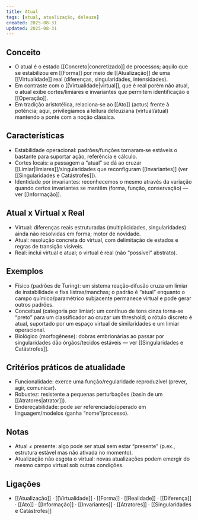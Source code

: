 ```yaml
---
title: Atual
tags: [atual, atualização, deleuze]
created: 2025-08-31
updated: 2025-08-31
---
```


## Conceito
- O atual é o estado [[Concreto|concretizado]] de processos; aquilo que se estabilizou em [[Forma]] por meio de [[Atualização]] de uma [[Virtualidade]] real (diferenças, singularidades, intensidades).
- Em contraste com o [[Virtualidade|virtual]], que é real porém não atual, o atual exibe cortes/limiares e invariantes que permitem identificação e [[Operação]].
- Em tradição aristotélica, relaciona‑se ao [[Ato]] (actus) frente à potência; aqui, privilegiamos a leitura deleuziana (virtual/atual) mantendo a ponte com a noção clássica.

## Características
- Estabilidade operacional: padrões/funções tornaram‑se estáveis o bastante para suportar ação, referência e cálculo.
- Cortes locais: a passagem a “atual” se dá ao cruzar [[Limiar|limiares]]/singularidades que reconfiguram [[Invariantes]] (ver [[Singularidades e Catástrofes]]).
- Identidade por invariantes: reconhecemos o mesmo através da variação quando certos invariantes se mantêm (forma, função, conservação) — ver [[Informação]].

## Atual x Virtual x Real
- Virtual: diferenças reais estruturadas (multiplicidades, singularidades) ainda não resolvidas em forma; motor de novidade.
- Atual: resolução concreta do virtual, com delimitação de estados e regras de transição visíveis.
- Real: inclui virtual e atual; o virtual é real (não “possível” abstrato).

## Exemplos
- Físico (padrões de Turing): um sistema reação‑difusão cruza um limiar de instabilidade e fixa listras/manchas; o padrão é “atual” enquanto o campo químico/paramétrico subjacente permanece virtual e pode gerar outros padrões.
- Conceitual (categoria por limiar): um contínuo de tons cinza torna‑se “preto” para um classificador ao cruzar um threshold; o rótulo discreto é atual, suportado por um espaço virtual de similaridades e um limiar operacional.
- Biológico (morfogênese): dobras embrionárias ao passar por singularidades dão órgãos/tecidos estáveis — ver [[Singularidades e Catástrofes]].

## Critérios práticos de atualidade
- Funcionalidade: exerce uma função/regularidade reproduzível (prever, agir, comunicar).
- Robustez: resistente a pequenas perturbações (basin de um [[Atratores|atrator]]).
- Endereçabilidade: pode ser referenciado/operado em linguagem/modelos (ganha “nome”/processo).

## Notas
- Atual ≠ presente: algo pode ser atual sem estar “presente” (p.ex., estrutura estável mas não ativada no momento).
- Atualização não esgota o virtual: novas atualizações podem emergir do mesmo campo virtual sob outras condições.

## Ligações
- [[Atualização]] · [[Virtualidade]] · [[Forma]] · [[Realidade]] · [[Diferença]] · [[Ato]] · [[Informação]] · [[Invariantes]] · [[Atratores]] · [[Singularidades e Catástrofes]]
